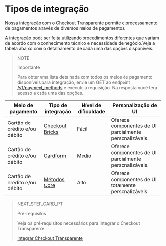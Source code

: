 # Tipos de integração

Nossa integração com o Checkout Transparente permite o processamento de pagamentos através de diversos meios de pagamentos.

A integração pode ser feita utilizando procedimentos diferentes que variam de acordo com o conhecimento técnico e necessidade de negócio.Veja a tabela abaixo com o detalhamento de cada uma das opções disponíveis.

> NOTE
>
> Importante
>
> Para obter uma lista detalhada com todos os meios de pagamento disponíveis para integração, envie um GET ao endpoint [/v1/payment_methods](/developers/pt/reference/payment_methods/_payment_methods/get) e execute a requisição. Na resposta você terá acesso a cada uma das opções.


 Meio de pagamento  | Tipo de integração  | Nível de dificuldade  | Personalização de UI  | 
| --- | --- | --- | --- | 
| Cartão de crédito e/ou débito  | [Checkout Bricks](/developers/pt/docs/checkout-bricks/landing)  | Fácil  | Oferece componentes de UI parcialmente personalizáveis.  | 
| Cartão de crédito e/ou débito  |  [Cardform](/developers/pt/docs/checkout-api/integration-configuration/card/integrate-via-cardform)  | Médio  | Oferece componentes de UI parcialmente personalizáveis.  | 
| Cartão de crédito e/ou débito  | [Métodos Core](/developers/pt/docs/checkout-api/integration-configuration/card/integrate-via-core-methods)   | Alto  | Oferece componentes de UI totalmente personalizáveis  | 


> NEXT_STEP_CARD_PT
>
> Pré-requisitos
>
> Veja os pré-requisitos necessários para integrar o Checkout Transparente.
>
> [Integrar Checkout Transparente](/developers/pt/docs/checkout-api/prerequisites)
